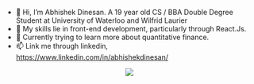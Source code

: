 - 👋 Hi, I’m Abhishek Dinesan. A 19 year old CS / BBA Double Degree Student at University of Waterloo and Wilfrid Laurier
- 👀 My skills lie in front-end development, particularly through React.Js.
- 🌱 Currently trying to learn more about quantitative finance.
- 📫 Link me through linkedin, https://www.linkedin.com/in/abhishekdinesan/

<p align="center">
  <a href="https://skillicons.dev">
    <img src="https://skillicons.dev/icons?i=react,javascript,html,css,java,c,c++,python,SQL,linux,vim" />
  </a>
</p>


<!---
AbhishekDinesan/AbhishekDinesan is a ✨ special ✨ repository because its `README.md` (this file) appears on your GitHub profile.
You can click the Preview link to take a look at your changes.
--->
